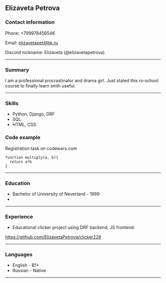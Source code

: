 ## Elizaveta Petrova
### Contact information

Phone: +799978456546

Email: elizavetapet@bk.ru

Discord nickname: Elizaveta (@elizavetapetrova) 
***
### Summary
I am a professional procrastinator and drama girl. Just stated this rs-school course to finally learn smth useful.
***
### Skills
* Python, Django, DRF
* SQL
* HTML, CSS

### Code example
Registration task on codewars.com
```
function multiply(a, b){
  return a*b
}
```
****
### Education
* Bachelor of University of Neverland - 1999
* 
****

### Experience
* Educational clicker project using DRF backend, JS frontend:

https://github.com/ElizavetaPetrova/clicker228
****

### Languages
* English - B1+
* Russian - Native
****
